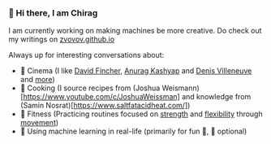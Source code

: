 ### 👋 Hi there, I am Chirag

I am currently working on making machines be more creative. Do check out my writings on [zvovov.github.io](https://zvovov.github.io)  

Always up for interesting conversations about: 
  - :movie_camera: Cinema (I like [David Fincher](https://www.imdb.com/name/nm0000399/), [Anurag Kashyap](https://www.imdb.com/name/nm0440604/) and [Denis Villeneuve](https://www.imdb.com/name/nm0898288/) and [more](https://zvovov.github.io/blog/tags#movies))
  - :garlic: Cooking (I source recipes from (Joshua Weismann)[https://www.youtube.com/c/JoshuaWeissman] and knowledge from (Samin Nosrat)[https://www.saltfatacidheat.com/])
  - :cartwheeling: Fitness (Practicing routines focused on [strength](https://www.youtube.com/user/FitnessFAQs) and [flexibility](https://www.youtube.com/c/Strengthside) through [movement](https://www.youtube.com/user/portaldo))
  - 🌱 Using machine learning in real-life (primarily for fun :dancer:, :money_with_wings: optional)

<!--
Here are some ideas to get you started:

- 🔭 I’m currently working on ...
- 🌱 I’m currently learning ...
- 👯 I’m looking to collaborate on ...
- 🤔 I’m looking for help with ...
- 💬 Ask me about ...
- 📫 How to reach me: ...
- 😄 Pronouns: ...
- ⚡ Fun fact: ...
-->
